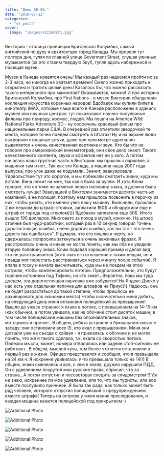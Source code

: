 ```yaml
---
title: "День 88-89."
date: "2016-07-12"
categories: 
  - "vk_posts"
cover:
  image: "images/422168971.jpg"
---
```


Виктория - столица провинции Британская Колумбия, самый английский по духу и архитектуре город Канады. Мы провели тут полтора дня, гуляя по главной улице Goverment Street, слушая уличных музыкантов (за это ставим твердую 5ку!), гуляя вдоль набережной и посещая музеи.

<!--more-->

Музеи в Канаде нравятся очень! Мы каждый раз надеемся пройти их за 2-3 часа, но никогда на хватает времени! Смело можно приходить к открытию и тратить целый день! Казалось бы, что можно рассказать такого интересного про мамонтов? Оказывается, можно! И про историю Британской Колумбии, про First Nations - в музее Виктории обалденная коллекция искусства коренных народов! Вдобавок мы купили билет в кинотеатр IMAX, которые чаще всего в Канаде расположены в зданиях музеев или научных центрах: тут показывают научно-популярные фильмы про природу, космос, людей. Мы пошли на America Wild: National Parks Adventure 3D - ну ооооочень красивый фильм про национальные парки США. В очередной раз отметили звездочкой те места, которые точно поедем смотреть в Штатах! Ну и на экране люди вытворяли страшные штуки, даже при просмотре адреналин выделяется + очень качественная картинка и звук. Кто бы что не говорил про американский кинематограф, они свое дело знают. Такого качественного контента, звука и эффектов нет ни у кого. А потом началась наша грустная часть в Виктории: мы пришли к парковке, а машинки там и нет...Так как это Канада, а машина наша 2007 года выпуска, про угон даже не подумали. Значит, эвакуировали. Удовольствие тут это дорогое, и мы побежали смотреть знаки, куда мы встали. Вина лежит на мне, так как я была за рулем. И хоть Клим говорит, что он тоже не заметил левую половину знака, я должна была смотреть лучше! Эвакуацией в Виктории занимается десяток частных компаний, а не полиция, поэтому нам пришлось позвонить в парочку из них, чтобы узнать, кто именно увез нашу машину. Выяснили, прошлись 2 км пешком до штраф-стоянки, заплатили 160$ и обнаружили еще и штраф от города под стеклом)))) Вдобавок заплатили еще 30$. Итого вышло 190 долларов. Многовато за поход в музей, конечно. На штраф стоянке был чудо-работник, который раз в 10 секунд говорил "очень дорогостоящая ошибка, очень дорогая ошибка, зря вы так - это очень дорого так ошибаться". Я думала, что его пошлю к черту, но сдержалась: попросила заткнуться в очень вежливых фразах. Я расстроилась очень и никак не могла понять, как мы оба не увидели вторую половину знака. Клим подавал хороший пример и делал вид, что не расстраивается (хотя зная его отношение к таким вещам, он и правда мог перестать расстраиваться через минуту после события). Я впала в тоску и начала высчитывать, куда мы не поедем на этом острове, чтобы компенсировать потерю. Предположительно, это будут горячие источники под Тофино, но кто знает...Вероятно, пока мы туда доедем, эта дорогостоящая парковка уже забудется! На Яндекс.Диске у нас есть уже отдельная папочка для штрафов на Приус))) Надеюсь, она не будет разрастаться до такой степени, чтобы пришлось ее архивировать для экономии места) Чтобы окончательно меня добить, на следующий день меня остановил полицейский за превышение! Вышло до ужаса странно: я ехала в потоке, с превышением на 14-15 км (как обычно), а потом увидела, как на обочине стоит десяток машин, в том числе полицейские машины без опознавательных знаков, мотоциклы и прочее...В общем, ребята устроили в буквальном смысле засаду: они остановили всех (!), кто ехал с превышением. Меня они догнали уже на съезде с хайвея - я прижалась к обочине и не могла понять, что же я такого сделала, т.к. ехала со скоростью потока. Полезли мысли, может, номера отвалились или задние стоп-сигналы не работают...В общем, мыслей куча, тем более что меня остановили в первый раз в жизни. Офицер представился и сообщил, что я превышала на 24 км.ч. Я искренне удивилась: я-то превышала только на 14!)) В общем, знаки сменились и все, с кем я ехала, дружно нарушили ПДД. Он с удивлением покрутил мои русские права, спросил, что за страна...А потом отпустил и посоветовал следить за спидометром!!! Уж не знаю, искреннее ли мое удивление, или то, что мы туристы, или все вместе послужило причиной..Я была так рада, как только может быть рад человек, которого отпустил полицейский с предупреждением вместо штрафа! Теперь на острове у меня мания преследования, и каждая машина кажется полицейской под прикрытием :)

![Additional Photo](https://vodpop.ru/wp-content/uploads/2023/07/422168972.jpg)

![Additional Photo](https://vodpop.ru/wp-content/uploads/2023/07/422168973.jpg)

![Additional Photo](https://vodpop.ru/wp-content/uploads/2023/07/422168974.jpg)

![Additional Photo](https://vodpop.ru/wp-content/uploads/2023/07/422168975.jpg)

![Additional Photo](https://vodpop.ru/wp-content/uploads/2023/07/422168976.jpg)
